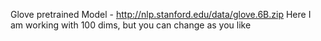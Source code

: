 Glove pretrained Model - http://nlp.stanford.edu/data/glove.6B.zip
Here I am working with 100 dims, but you can change as you like